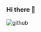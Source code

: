 ### Hi there 👋
![github](https://img.shields.io/badge/GitHub-100000?style=for-the-badge&logo=github&logoColor=white)
